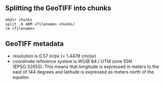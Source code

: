 ## Splitting the GeoTIFF into chunks
```
mkdir chunks
split -b 40M <filename> chunks/
rm <filename>
```

## GeoTIFF metadata
*  resolution is 0.57 in/px (= 1.4478 cm/px)
* coordinate reference system is WG@ 84 / UTM zone 55N (EPSG:32655). This means that longitude is expressed in meters to the east of 144 degrees and latitude is expressed as meters north of the equator.